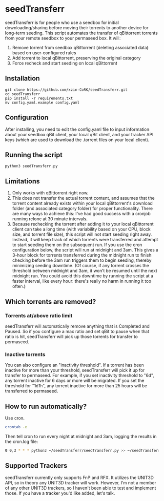 # seedTransferr

seedTransferr is for people who use a seedbox for initial downloading/sharing before moving their torrents to another device for long-term seeding. This script automates the transfer of qBittorrent torrents from your remote seedbox to your permaseed box. It will:
1) Remove torrent from seedbox qBittorrent (deleting associated data) based on user-configured rules
2) Add torrent to local qBittorrent, preserving the original category
3) Force recheck and start seeding on local qBittorrent

## Installation

```
git clone https://github.com/xzin-CoRK/seedTransferr.git
cd seedTransferr
pip install -r requirements.txt
mv config.yaml.example config.yaml
```

## Configuration

After installing, you need to edit the config.yaml file to input information about your seedbox qBit client, your local qBit client, and your tracker API keys (which are used to download the .torrent files on your local client).

## Running the script
```
python3 seedTransferr.py
```

## Limitations

1. Only works with qBittorrent right now.
2. This does not transfer the actual torrent content, and assumes that the torrent content already exists within your local qBittorrent's download folder (and associated category folder) for proper functionality. There are many ways to achieve this: I've had good success with a cronjob running rclone at 30 minute intervals.
3. Because rechecking the torrent after adding it to your local qBittorrent client can take a long time (with variability based on your CPU, block size, and torrent file size), this script will not start seeding right away. Instead, it will keep track of which torrents were transferred and attempt to start seeding them on the subsequent run. If you use the cron configuration below, the script will run at midnight and 3am. This gives a 3-hour block for torrents transferred during the midnight run to finish checking before the 3am run triggers them to begin seeding, thereby minimizing seeding downtime. (Of course, if any torrent crosses the threshold between midnight and 3am, it won't be resumed until the next midnight run. You could avoid this downtime by running the script at a faster interval, like every hour: there's really no harm in running it too often.)

## Which torrents are removed?

### Torrents at/above ratio limit
seedTransferr will automatically remove anything that is Completed and Paused. So if you configure a max ratio and set qBit to pause when that ratio is hit, seedTransferr will pick up those torrents for transfer to permaseed.

### Inactive torrents
You can also configure an "inactivity threshold". If a torrent has been inactive for more than your threshold, seedTransferr will pick it up for transfer to permaseed. For example, if you set inactivity threshold to "6d", any torrent inactive for 6 days or more will be migrated. If you set the threshold for "1d1h", any torrent inactive for more than 25 hours will be transferred to permaseed.

## How to run automatically?
Use cron.
```bash
crontab -e
```
Then tell cron to run every night at midnight and 3am, logging the results in the cron.log file:
```bash
0 0,3 * * * python3 ~/seedTransferr/seedTransferr.py >> ~/seedTransferr/cron.log 2>&1
```

## Supported Trackers

seedTransferr currently only supports FnP and RFX. It utilizes the UNIT3D API, so in theory any UNIT3D tracker will work. However, I'm not a member of any other UNIT3D trackers, so I haven't been able to test and implement those. If you have a tracker you'd like added, let's talk.